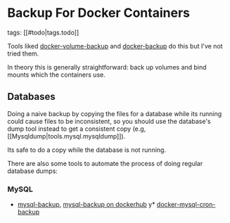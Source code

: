 
# Backup For Docker Containers

tags: [[#todo|tags.todo]]

Tools liked [docker-volume-backup](https://github.com/jareware/docker-volume-backup) and [docker-backup](https://github.com/muesli/docker-backup) do this but I've not tried them.

In theory this is generally straightforward: back up volumes and bind mounts which the containers use.

## Databases

Doing a naive backup by copying the files for a database while its running could cause files to be inconsistent, so you should use the database's dump tool instead to get a consistent copy (e.g, [[Mysqldump|tools.mysql.mysqldump]]).

Its safe to do a copy while the database is not running.

There are also some tools to automate the process of doing regular database dumps:

### MySQL

- [mysql-backup](https://github.com/databacker/mysql-backup), [mysql-backup on dockerhub](https://hub.docker.com/r/databack/mysql-backup)
  y\* [docker-mysql-cron-backup](https://github.com/fradelg/docker-mysql-cron-backup)
